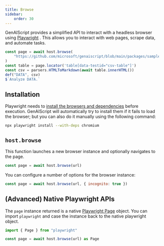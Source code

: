 ```yaml
---
title: Browse
sidebar:
    order: 30
---
```


GenAIScript provides a simplified API to interact with a headless browser using [Playwright](https://playwright.dev/) .
This allows you to interact with web pages, scrape data, and automate tasks.

```js
const page = await host.browse(
    "https://github.com/microsoft/genaiscript/blob/main/packages/sample/src/penguins.csv"
)
const table = page.locator('table[data-testid="csv-table"]')
const csv = parsers.HTMLToMarkdown(await table.innerHTML())
def("DATA", csv)
$`Analyze DATA.`
```

## Installation

Playwright needs to [install the browsers and dependencies](https://playwright.dev/docs/browsers#install-system-dependencies) before execution. GenAIScript will automatically try to install them if it fails to load the browser;
but you can also do it manually using the following command:

```bash
npx playwright install --with-deps chromium
```

## `host.browse`

This function launches a new browser instance and optionally navigates to the page.

```js
const page = await host.browse(url)
```

You can configure a number of options for the browser instance:

```js
const page = await host.browse(url, { incognito: true })
```

## (Advanced) Native Playwright APIs

The `page` instance returned is a native [Playwright Page](https://playwright.dev/docs/api/class-page) object.
You can import `playwright` and case the instance back to the native playwright object.

```js
import { Page } from "playwright"

const page = await host.browse(url) as Page
```
